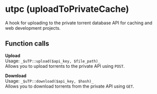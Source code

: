 # utpc (uploadToPrivateCache)

A hook for uploading to the private torrent database API for caching and web development projects.

## Function calls

__Upload__  
Usage: `_$uTP::upload($api_key, $file_path)_`  
Allows you to upload torrents to the private API using `POST`.

__Download__  
Usage: `_$uTP::download($api_key, $hash)_`  
Allows you to download torrents from the private API using `GET`.
